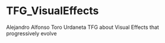 # TFG_VisualEffects
 Alejandro Alfonso Toro Urdaneta TFG about Visual Effects that progressively evolve
